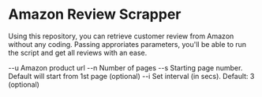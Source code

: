 # Amazon Review Scrapper

Using this repository, you can retrieve customer review from Amazon without any coding. Passing approriates parameters, you'll be able to run the script and get all reviews with an ease.

--u       Amazon product url
--n       Number of pages
--s       Starting page number. Default will start from 1st page  (optional)
--i       Set interval (in secs). Default: 3  (optional)


